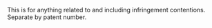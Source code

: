
This is for anything related to and including infringement contentions. Separate by patent number.
